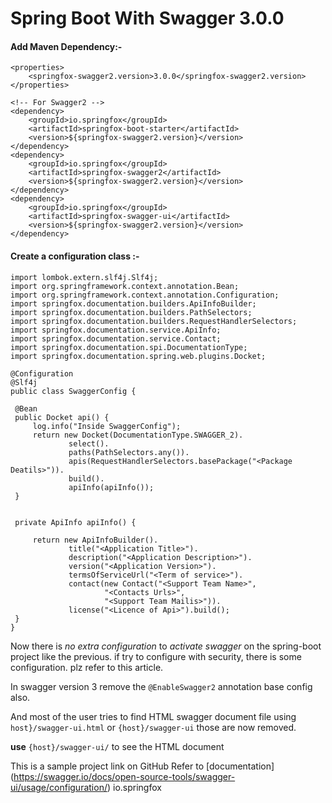 # Spring Boot With Swagger 3.0.0
#### Add Maven Dependency:-
```
<properties>        
    <springfox-swagger2.version>3.0.0</springfox-swagger2.version>
</properties>
 	
<!-- For Swagger2 -->
<dependency>
    <groupId>io.springfox</groupId>
    <artifactId>springfox-boot-starter</artifactId>
    <version>${springfox-swagger2.version}</version>
</dependency>
<dependency>
    <groupId>io.springfox</groupId>
    <artifactId>springfox-swagger2</artifactId>
    <version>${springfox-swagger2.version}</version>
</dependency>
<dependency>
    <groupId>io.springfox</groupId>
    <artifactId>springfox-swagger-ui</artifactId>
    <version>${springfox-swagger2.version}</version>
</dependency>
```
#### Create a configuration class :-
```
import lombok.extern.slf4j.Slf4j;
import org.springframework.context.annotation.Bean;
import org.springframework.context.annotation.Configuration;
import springfox.documentation.builders.ApiInfoBuilder;
import springfox.documentation.builders.PathSelectors;
import springfox.documentation.builders.RequestHandlerSelectors;
import springfox.documentation.service.ApiInfo;
import springfox.documentation.service.Contact;
import springfox.documentation.spi.DocumentationType;
import springfox.documentation.spring.web.plugins.Docket;

@Configuration
@Slf4j
public class SwaggerConfig {

 @Bean
 public Docket api() {
     log.info("Inside SwaggerConfig");
     return new Docket(DocumentationType.SWAGGER_2).
             select().
             paths(PathSelectors.any()).
             apis(RequestHandlerSelectors.basePackage("<Package Deatils>")).
             build().
             apiInfo(apiInfo());
 }


 private ApiInfo apiInfo() {

     return new ApiInfoBuilder().
             title("<Application Title>").
             description("<Application Description>").
             version("<Application Version>").
             termsOfServiceUrl("<Term of service>").
             contact(new Contact("<Support Team Name>",
                     "<Contacts Urls>",
                     "<Support Team Mailis>")).
             license("<Licence of Api>").build();
 }
}
```
Now there is *no extra configuration* to *activate swagger* on the spring-boot project like the previous. if try to configure with security, there is some configuration. plz refer to this article.

In swagger version 3 remove the ```@EnableSwagger2``` annotation base config also.

And most of the user tries to find HTML swagger document file using ```host}/swagger-ui.html``` or ```{host}/swagger-ui``` those are now removed.

**use** ```{host}/swagger-ui/``` to see the HTML document

This is a sample project link on GitHub Refer to [documentation] (https://swagger.io/docs/open-source-tools/swagger-ui/usage/configuration/) io.springfox